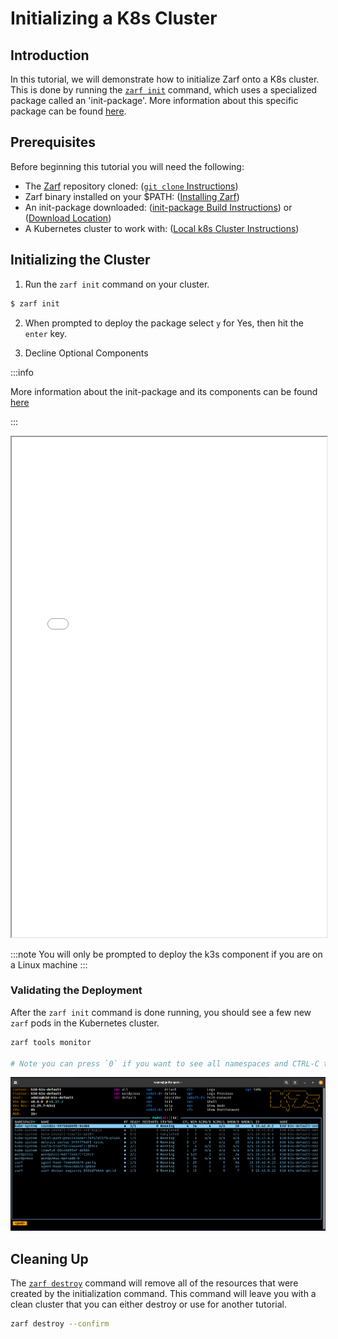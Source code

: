 # Initializing a K8s Cluster

## Introduction

In this tutorial, we will demonstrate how to initialize Zarf onto a K8s cluster. This is done by running the [`zarf init`](../3-the-zarf-cli/100-cli-commands/zarf_init.md) command, which uses a specialized package called an 'init-package'. More information about this specific package can be found [here](../4-create-a-zarf-package/3-zarf-init-package.md).

## Prerequisites

Before beginning this tutorial you will need the following:

- The [Zarf](https://github.com/defenseunicorns/zarf) repository cloned: ([`git clone` Instructions](https://docs.github.com/en/repositories/creating-and-managing-repositories/cloning-a-repository))
- Zarf binary installed on your $PATH: ([Installing Zarf](../2-getting-started/index.md#installing-zarf))
- An init-package downloaded: ([init-package Build Instructions](./0-creating-a-zarf-package.md)) or ([Download Location](https://github.com/defenseunicorns/zarf/releases))
- A Kubernetes cluster to work with: ([Local k8s Cluster Instructions](./#setting-up-a-local-kubernetes-cluster))

## Initializing the Cluster

1. Run the `zarf init` command on your cluster.

```sh
$ zarf init
```

2. When prompted to deploy the package select `y` for Yes, then hit the `enter` key. <br/>

3. Decline Optional Components

:::info

More information about the init-package and its components can be found [here](../4-create-a-zarf-package/3-zarf-init-package.md)

:::

<iframe src="/docs/tutorials/zarf_init.html" height="800px" width="100%"></iframe>

:::note
You will only be prompted to deploy the k3s component if you are on a Linux machine
:::

### Validating the Deployment
After the `zarf init` command is done running, you should see a few new `zarf` pods in the Kubernetes cluster.

```bash
zarf tools monitor

# Note you can press `0` if you want to see all namespaces and CTRL-C to exit
```
![Zarf Tools Monitor](../.images/tutorials/zarf_tools_monitor.png)

## Cleaning Up

The [`zarf destroy`](../3-the-zarf-cli/100-cli-commands/zarf_destroy.md) command will remove all of the resources that were created by the initialization command. This command will leave you with a clean cluster that you can either destroy or use for another tutorial.

```sh
zarf destroy --confirm
```
